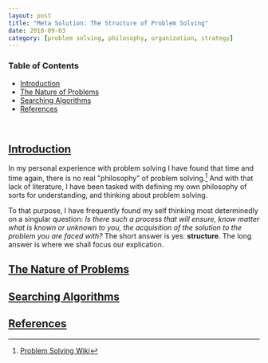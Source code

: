 ```yaml
---
layout: post
title: "Meta Solution: The Structure of Problem Solving"
date: 2018-09-03
category: [problem solving, philosophy, organization, strategy]
---
```

### <a name="toc"></a> Table of Contents
* [Introduction](#intro)
* [The Nature of Problems](#probnat)
* [Searching Algorithms](#searchalgo)
* [References](#references)

<br>

## <a name="intro"></a> [Introduction](#toc)
In my personal experience with problem solving I have found that time and time
again, there is no real "philosophy" of problem solving.[^fn1] And with that
lack of literature, I have been tasked with defining my own philosophy of sorts
for understanding, and thinking about problem solving.

To that purpose, I have frequently found my self thinking most determinedly on
a singular question: *Is there such a process that will ensure, know matter
what is known or unknown to you, the acquisition of the solution to the problem
you are faced with?* The short answer is yes: **structure**. The long answer
is where we shall focus our explication.

## <a name="intro"></a> [The Nature of Problems](#probnat)

## <a name="intro"></a> [Searching Algorithms](#searchalgo)

## <a name="references"></a> [References](#toc)
[^fn1]: [Problem Solving Wiki](https://en.wikipedia.org/wiki/Problem_solving)
[^fn2]: [Search Algorithm Wiki](https://en.wikipedia.org/wiki/Search_algorithm)
